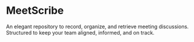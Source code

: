 # MeetScribe
An elegant repository to record, organize, and retrieve meeting discussions. Structured to keep your team aligned, informed, and on track.
